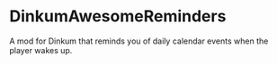 # DinkumAwesomeReminders
A mod for Dinkum that reminds you of daily calendar events when the player wakes up.
